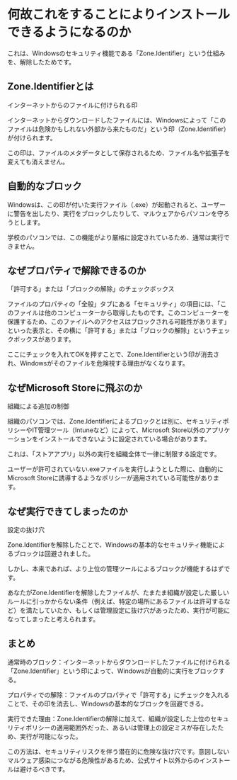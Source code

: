 # 何故これをすることによりインストールできるようになるのか
これは、Windowsのセキュリティ機能である「Zone.Identifier」という仕組みを、解除したためです。 

## Zone.Identifierとは

インターネットからのファイルに付けられる印

インターネットからダウンロードしたファイルには、Windowsによって「このファイルは危険かもしれない外部から来たものだ」という印（Zone.Identifier）が付けられます。

この印は、ファイルのメタデータとして保存されるため、ファイル名や拡張子を変えても消えません。

## 自動的なブロック

Windowsは、この印が付いた実行ファイル（.exe）が起動されると、ユーザーに警告を出したり、実行をブロックしたりして、マルウェアからパソコンを守ろうとします。

学校のパソコンでは、この機能がより厳格に設定されているため、通常は実行できません。

## なぜプロパティで解除できるのか

「許可する」または「ブロックの解除」のチェックボックス

ファイルのプロパティの「全般」タブにある「セキュリティ」の項目には、「このファイルは他のコンピューターから取得したものです。このコンピューターを保護するため、このファイルへのアクセスはブロックされる可能性があります」といった表示と、その横に「許可する」または「ブロックの解除」というチェックボックスがあります。

ここにチェックを入れてOKを押すことで、Zone.Identifierという印が消去され、Windowsがそのファイルを危険視する理由がなくなります。 

## なぜMicrosoft Storeに飛ぶのか

組織による追加の制御

組織のパソコンでは、Zone.Identifierによるブロックとは別に、セキュリティポリシーやIT管理ツール（Intuneなど）によって、Microsoft Store以外のアプリケーションをインストールできないように設定されている場合があります。

これは、「ストアアプリ」以外の実行を組織全体で一律に制限する設定です。

ユーザーが許可されていない.exeファイルを実行しようとした際に、自動的にMicrosoft Storeに誘導するようなポリシーが適用されている可能性があります。 

## なぜ実行できてしまったのか

設定の抜け穴

Zone.Identifierを解除したことで、Windowsの基本的なセキュリティ機能によるブロックは回避されました。

しかし、本来であれば、より上位の管理ツールによるブロックが機能するはずです。

あなたがZone.Identifierを解除したファイルが、たまたま組織が設定した厳しいルールに引っかからない条件（例えば、特定の場所にあるファイルは許可するなど）を満たしていたか、もしくは管理設定に抜け穴があったため、実行が可能になってしまったと考えられます。

## まとめ

通常時のブロック：インターネットからダウンロードしたファイルに付けられる「Zone.Identifier」という印によって、Windowsが自動的に実行をブロックする。

プロパティでの解除：ファイルのプロパティで「許可する」にチェックを入れることで、その印を消去し、Windowsの基本的なブロックを回避できる。

実行できた理由：Zone.Identifierの解除に加えて、組織が設定した上位のセキュリティポリシーの適用範囲外だった、あるいは管理上の設定ミスが存在したため、実行が可能になった。 

この方法は、セキュリティリスクを伴う潜在的に危険な抜け穴です。意図しないマルウェア感染につながる危険性があるため、公式サイト以外からのインストールは避けるべきです。

